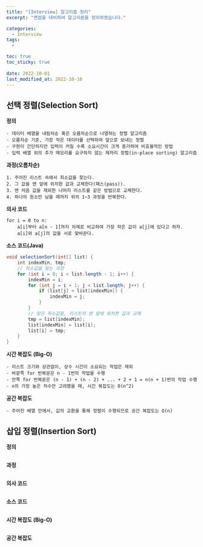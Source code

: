 ```yaml
---
title: "[Interview] 알고리즘 정리"
excerpt: "면접을 대비하여 알고리즘을 정리하였습니다."

categories:
  - Interview
tags:
  - 

toc: true
toc_sticky: true
 
date: 2022-10-01
last_modified_at: 2022-10-10
---
```

<!-- ## ** 정렬( Sort)**
**정의**
```

```
**과정**
```

```
**의사 코드**
```

```
**소스 코드**
```java

```
**시간 복잡도 (Big-O)**
```

```
**공간 복잡도**
```

``` -->

## **선택 정렬(Selection Sort)**
**정의**
```
- 데이터 배열을 내림차순 혹은 오름차순으로 나열하는 정렬 알고리즘
- 오름차순 기준, 가장 작은 데이터를 선택하여 앞으로 보내는 정렬
- 구현이 간단하지만 입력이 커질 수록 소요시간이 크게 증가하여 비효율적인 방법
- 입력 배열 외의 추가 메모리를 요구하지 않는 제자리 정렬(in-place sorting) 알고리즘 
```
**과정(오름차순)**
```
1. 주어진 리스트 속에서 최소값을 찾는다.
2. 그 값을 맨 앞에 위치한 값과 교체한다(패스(pass)).
3. 맨 처음 값을 제외한 나머지 리스트를 같은 방법으로 교체한다.
4. 하나의 원소만 남을 때까지 위의 1~3 과정을 반복한다.
```
**의사 코드**
```
for i = 0 to n:
    a[i]부터 a[n - 1]까지 차례로 비교하여 가장 작은 값이 a[j]에 있다고 하자.
    a[i]와 a[j]의 값을 서로 맞바꾼다.
```
**소스 코드(Java)**
```java
void selectionSort(int[] list) {
    int indexMin, tmp;
    // 최소값을 찾는 과정
    for (int i = 0; i < list.length - 1; i++) {
        indexMin = i;
        for (int j = i + 1; j < list.length; j++) {
            if (list[j] < list[indexMin]) {
                indexMin = j;
            }
        }
        // 찾은 최소값을, 리스트의 맨 앞에 위치한 값과 교체
        tmp = list[indexMin];
        list[indexMin] = list[i];
        list[i] = tmp;
    }
}
```
**시간 복잡도 (Big-O)**
```
- 리스트 크기와 상관없이, 상수 시간이 소요되는 작업은 제외
- 바깥쪽 for 반복문은 n - 1번의 작업을 수행
- 안쪽 for 반복문은 (n - 1) + (n - 2) + ... + 2 + 1 = n(n + 1)번의 작업 수행
- n의 가장 높은 차수만 고려했을 때, 시간 복잡도는 O(n^2)
```
**공간 복잡도**
```
- 주어진 배열 안에서, 값의 교환을 통해 정렬이 수행되므로 공간 복잡도는 O(n)
```
## **삽입 정렬(Insertion Sort)**
**정의**
```

```
**과정**
```

```
**의사 코드**
```

```
**소스 코드**
```java

```
**시간 복잡도 (Big-O)**
```

```
**공간 복잡도**
```

```